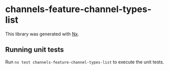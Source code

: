 # channels-feature-channel-types-list

This library was generated with [Nx](https://nx.dev).

## Running unit tests

Run `nx test channels-feature-channel-types-list` to execute the unit tests.
